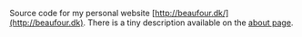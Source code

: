 Source code for my personal website
[http://beaufour.dk/](http://beaufour.dk). There is a tiny description
available on the [about page](http://beaufour.dk/about).
